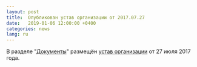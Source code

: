 ```yaml
---
layout: post
title:  Опубликован устав организации от 2017.07.27
date:   2019-01-06 12:00:00 +0400
categories: news
lang: ru
---
```


В разделе "[Документы](/doc/)" размещён
[устав организации](/doc/AoA-2017.07.27.pdf) от 27 июля 2017 года.

